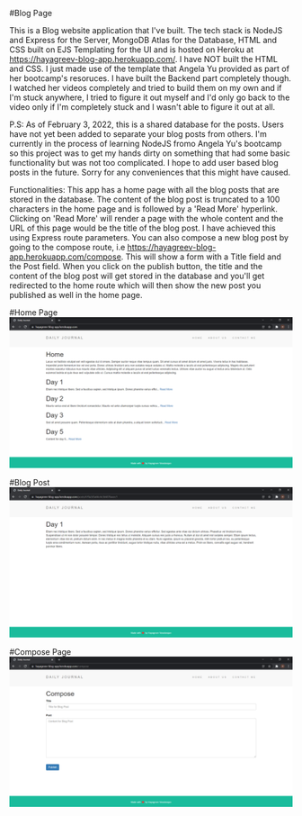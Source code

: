 #Blog Page

This is a Blog website application that I've built. The tech stack is NodeJS and Express for the Server, MongoDB Atlas for the Database, HTML and CSS built on EJS Templating for the UI and is hosted on Heroku at https://hayagreev-blog-app.herokuapp.com/. I have NOT built the HTML and CSS. I just made use of the template that Angela Yu provided as part of her bootcamp's resoruces. I have built the Backend part completely though. I watched her videos completely and tried to build them on my own and if I'm stuck anywhere, I tried to figure it out myself and I'd only go back to the video only if I'm completely stuck and I wasn't able to figure it out at all.

P.S: As of February 3, 2022, this is a shared database for the posts. Users have not yet been added to separate your blog posts from others. I'm currently in the process of learning NodeJS fromo Angela Yu's bootcamp so this project was to get my hands dirty on something that had some basic functionality but was not too complicated. I hope to add user based blog posts in the future. Sorry for any conveniences that this might have caused.

Functionalities: This app has a home page with all the blog posts that are stored in the database. The content of the blog post is truncated to a 100 characters in the home page and is followed by a 'Read More' hyperlink. Clicking on 'Read More' will render a page with the whole content and the URL of this page would be the title of the blog post. I have achieved this using Express route parameters. You can also compose a new blog post by going to the compose route, i.e https://hayagreev-blog-app.herokuapp.com/compose. This will show a form with a Title field and the Post field. When you click on the publish button, the title and the content of the blog post will get stored in the database and you'll get redirected to the home route which will then show the new post you published as well in the home page.

#Home Page
![alt text](Screenshots/Home.png "Home Page")

#Blog Post
![alt text](Screenshots/Post.png "Blog Post")

#Compose Page
![alt text](Screenshots/Compose.png "Compose Page")